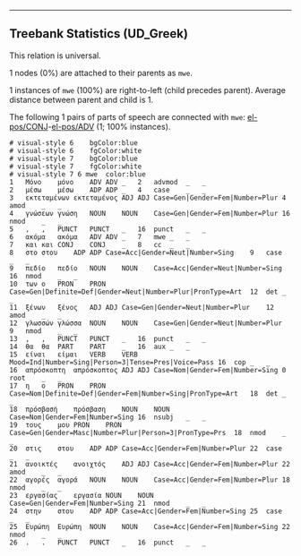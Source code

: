 

--------------------------------------------------------------------------------

## Treebank Statistics (UD_Greek)

This relation is universal.

1 nodes (0%) are attached to their parents as `mwe`.

1 instances of `mwe` (100%) are right-to-left (child precedes parent).
Average distance between parent and child is 1.

The following 1 pairs of parts of speech are connected with `mwe`: [el-pos/CONJ]()-[el-pos/ADV]() (1; 100% instances).


~~~ conllu
# visual-style 6	bgColor:blue
# visual-style 6	fgColor:white
# visual-style 7	bgColor:blue
# visual-style 7	fgColor:white
# visual-style 7 6 mwe	color:blue
1	Μόνο	μόνο	ADV	ADV	_	2	advmod	_	_
2	μέσω	μέσω	ADP	ADP	_	4	case	_	_
3	εκτεταμένων	εκτεταμένος	ADJ	ADJ	Case=Gen|Gender=Fem|Number=Plur	4	amod	_	_
4	γνώσεων	γνώση	NOUN	NOUN	Case=Gen|Gender=Fem|Number=Plur	16	nmod	_	_
5	,	,	PUNCT	PUNCT	_	16	punct	_	_
6	ακόμα	ακόμα	ADV	ADV	_	7	mwe	_	_
7	και	και	CONJ	CONJ	_	8	cc	_	_
8	στο	στου	ADP	ADP	Case=Acc|Gender=Neut|Number=Sing	9	case	_	_
9	πεδίο	πεδίο	NOUN	NOUN	Case=Acc|Gender=Neut|Number=Sing	16	nmod	_	_
10	των	ο	PRON	PRON	Case=Gen|Definite=Def|Gender=Neut|Number=Plur|PronType=Art	12	det	_	_
11	ξένων	ξένος	ADJ	ADJ	Case=Gen|Gender=Neut|Number=Plur	12	amod	_	_
12	γλωσσών	γλώσσα	NOUN	NOUN	Case=Gen|Gender=Neut|Number=Plur	9	nmod	_	_
13	,	,	PUNCT	PUNCT	_	16	punct	_	_
14	θα	θα	PART	PART	_	16	aux	_	_
15	είναι	είμαι	VERB	VERB	Mood=Ind|Number=Sing|Person=3|Tense=Pres|Voice=Pass	16	cop	_	_
16	απρόσκοπτη	απρόσκοπτος	ADJ	ADJ	Case=Nom|Gender=Fem|Number=Sing	0	root	_	_
17	η	ο	PRON	PRON	Case=Nom|Definite=Def|Gender=Fem|Number=Sing|PronType=Art	18	det	_	_
18	πρόσβασή	πρόσβαση	NOUN	NOUN	Case=Nom|Gender=Fem|Number=Sing	16	nsubj	_	_
19	τους	μου	PRON	PRON	Case=Gen|Gender=Masc|Number=Plur|Person=3|PronType=Prs	18	nmod	_	_
20	στις	στου	ADP	ADP	Case=Acc|Gender=Fem|Number=Plur	22	case	_	_
21	ανοικτές	ανοιχτός	ADJ	ADJ	Case=Acc|Gender=Fem|Number=Plur	22	amod	_	_
22	αγορές	αγορά	NOUN	NOUN	Case=Acc|Gender=Fem|Number=Plur	18	nmod	_	_
23	εργασίας	εργασία	NOUN	NOUN	Case=Gen|Gender=Fem|Number=Sing	21	nmod	_	_
24	στην	στου	ADP	ADP	Case=Acc|Gender=Fem|Number=Sing	25	case	_	_
25	Ευρώπη	Ευρώπη	NOUN	NOUN	Case=Acc|Gender=Fem|Number=Sing	22	nmod	_	_
26	.	.	PUNCT	PUNCT	_	16	punct	_	_

~~~


